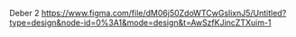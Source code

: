 Deber 2
https://www.figma.com/file/dM06j50ZdoWTCwGslixnJ5/Untitled?type=design&node-id=0%3A1&mode=design&t=AwSzfKJincZTXuim-1